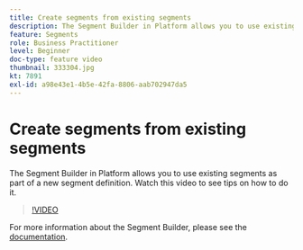 ```yaml
---
title: Create segments from existing segments
description: The Segment Builder in Platform allows you to use existing segments as part of a new segment definition. Watch this video to see tips on how to do it.
feature: Segments
role: Business Practitioner
level: Beginner
doc-type: feature video
thumbnail: 333304.jpg
kt: 7891
exl-id: a98e43e1-4b5e-42fa-8806-aab702947da5
---
```

# Create segments from existing segments

The Segment Builder in Platform allows you to use existing segments as part of a new segment definition. Watch this video to see tips on how to do it.

>[!VIDEO](https://video.tv.adobe.com/v/333304/?quality=12&learn=on)

For more information about the Segment Builder, please see the [documentation](https://experienceleague.adobe.com/docs/experience-platform/segmentation/ui/segment-builder.html?lang=en#audiences).
